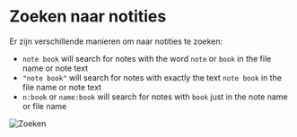 # Zoeken naar notities

Er zijn verschillende manieren om naar notities te zoeken:

- `note book` will search for notes with the word `note` or `book` in the file name or note text
- `"note book"` will search for notes with exactly the text `note book` in the file name or note text
- `n:book` or `name:book` will search for notes with `book` just in the note name or file name

![Zoeken](/img/searching.png)
